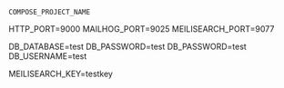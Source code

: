 `COMPOSE_PROJECT_NAME`

HTTP_PORT=9000
MAILHOG_PORT=9025
MEILISEARCH_PORT=9077

DB_DATABASE=test
DB_PASSWORD=test
DB_PASSWORD=test
DB_USERNAME=test

MEILISEARCH_KEY=testkey